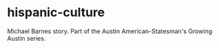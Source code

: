 hispanic-culture
================

Michael Barnes story. Part of the Austin American-Statesman's Growing Austin series.
